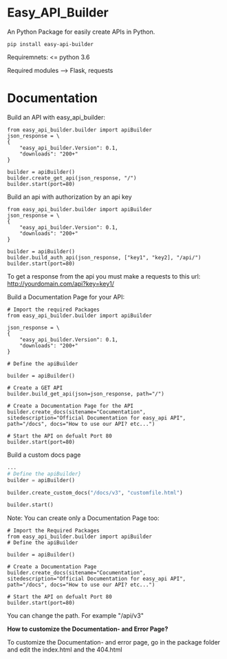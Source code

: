 Easy\_API\_Builder
==================

An Python Package for easily create APIs in Python.

`pip install easy-api-builder`

Requiremnets: \<= python 3.6

Required modules --\> Flask, requests

Documentation
=============

Build an API with easy\_api\_builder:

``` {.py}
from easy_api_builder.builder import apiBuilder
json_response = \
{
    "easy_api_builder.Version": 0.1,
    "downloads": "200+"
}

builder = apiBuilder()
builder.create_get_api(json_response, "/")
builder.start(port=80)
```

Build an api with authorization by an api key

``` {.py}
from easy_api_builder.builder import apiBuilder
json_response = \
{
    "easy_api_builder.Version": 0.1,
    "downloads": "200+"
}

builder = apiBuilder()
builder.build_auth_api(json_response, ["key1", "key2], "/api/")
builder.start(port=80)
```

To get a response from the api you must make a requests to this url:
<http://yourdomain.com/api?key=key1/>

Build a Documentation Page for your API:

``` {.py}
# Import the required Packages
from easy_api_builder.builder import apiBuilder

json_response = \
{
    "easy_api_builder.Version": 0.1,
    "downloads": "200+"
}

# Define the apiBuilder

builder = apiBuilder()

# Create a GET API
builder.build_get_api(json=json_response, path="/")

# Create a Documentation Page for the API
builder.create_docs(sitename="Cocumentation", sitedescription="Official Documentation for easy_api API", path="/docs", docs="How to use our API? etc...")

# Start the API on defualt Port 80
builder.start(port=80)
```

Build a custom docs page

``` {.py
...
# Define the apiBuilder}
builder = apiBuilder()

builder.create_custom_docs("/docs/v3", "customfile.html")

builder.start()
```

Note: You can create only a Documentation Page too:

``` {.py}
# Import the Required Packages
from easy_api_builder.builder import apiBuilder
# Define the apiBuilder

builder = apiBuilder()

# Create a Documentation Page
builder.create_docs(sitename="Cocumentation", sitedescription="Official Documentation for easy_api API", path="/docs", docs="How to use our API? etc...")

# Start the API on defualt Port 80
builder.start(port=80)
```

You can change the path. For example "/api/v3"

**How to customize the Documentation- and Error Page?**

To customize the Documentation- and error page, go in the package folder
and edit the index.html and the 404.html
